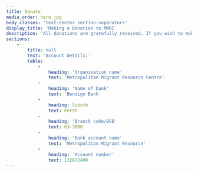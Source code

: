 ```yaml
---
title: Donate
media_order: hero.jpg
body_classes: 'text-center section-separators'
display_title: 'Making a Donation to MMRC'
description: 'All donations are gratefully received. If you wish to make a donation to MMRC please make a direct transfer into our account.'
sections:
    -
        title: null
        text: 'Account Details:'
        table:
            -
                heading: 'Organisation name'
                text: 'Metropolitan Migrant Resource Centre'
            -
                heading: 'Name of bank'
                text: 'Bendigo Bank'
            -
                heading: Suburb
                text: Perth
            -
                heading: 'Branch code/BSB'
                text: 63-3000
            -
                heading: 'Bank account name'
                text: 'Metropolitan Migrant Resource'
            -
                heading: 'Account number'
                text: 132872490
---
```


